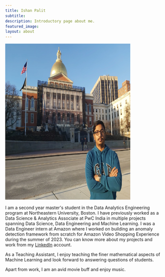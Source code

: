 ```yaml
---
title: Ishan Palit
subtitle: 
description: Introductory page about me.
featured_image: 
layout: about
---
```


<img src="/images/TAs/Ishan Palit.webp" width="400" height="500" />

I am a second year master's student in the Data Analytics Engineering program at Northeastern University, Boston. I have previously worked as a Data Science & Analytics Associate at PwC India in multiple projects
spanning Data Science, Data Engineering and Machine Learning. I was a Data Engineer intern at Amazon where I worked on building an anomaly detection framework from scratch for Amazon Video Shopping Experience
during the summer of 2023. You can know more about my projects and work from my [LinkedIn](https://www.linkedin.com/in/ishan-palit-b117a155/) account.

As a Teaching Assistant, I enjoy teaching the finer mathematical aspects of Machine Learning and look forward to answering questions of students.

Apart from work, I am an avid movie buff and enjoy music.